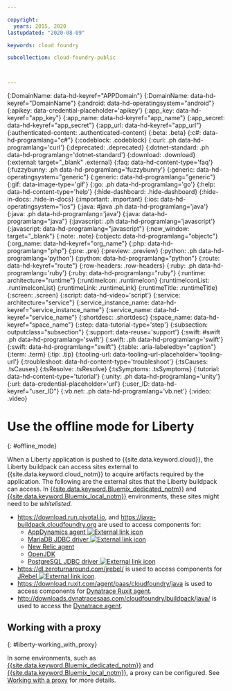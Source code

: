 ```yaml
---

copyright:
  years: 2015, 2020
lastupdated: "2020-08-09"

keywords: cloud foundry

subcollection: cloud-foundry-public



---
```




{:DomainName: data-hd-keyref="APPDomain"}
{:DomainName: data-hd-keyref="DomainName"}
{:android: data-hd-operatingsystem="android"}
{:apikey: data-credential-placeholder='apikey'}
{:app_key: data-hd-keyref="app_key"}
{:app_name: data-hd-keyref="app_name"}
{:app_secret: data-hd-keyref="app_secret"}
{:app_url: data-hd-keyref="app_url"}
{:authenticated-content: .authenticated-content}
{:beta: .beta}
{:c#: data-hd-programlang="c#"}
{:codeblock: .codeblock}
{:curl: .ph data-hd-programlang='curl'}
{:deprecated: .deprecated}
{:dotnet-standard: .ph data-hd-programlang='dotnet-standard'}
{:download: .download}
{:external: target="_blank" .external}
{:faq: data-hd-content-type='faq'}
{:fuzzybunny: .ph data-hd-programlang='fuzzybunny'}
{:generic: data-hd-operatingsystem="generic"}
{:generic: data-hd-programlang="generic"}
{:gif: data-image-type='gif'}
{:go: .ph data-hd-programlang='go'}
{:help: data-hd-content-type='help'}
{:hide-dashboard: .hide-dashboard}
{:hide-in-docs: .hide-in-docs}
{:important: .important}
{:ios: data-hd-operatingsystem="ios"}
{:java: #java .ph data-hd-programlang='java'}
{:java: .ph data-hd-programlang='java'}
{:java: data-hd-programlang="java"}
{:javascript: .ph data-hd-programlang='javascript'}
{:javascript: data-hd-programlang="javascript"}
{:new_window: target="_blank"}
{:note: .note}
{:objectc data-hd-programlang="objectc"}
{:org_name: data-hd-keyref="org_name"}
{:php: data-hd-programlang="php"}
{:pre: .pre}
{:preview: .preview}
{:python: .ph data-hd-programlang='python'}
{:python: data-hd-programlang="python"}
{:route: data-hd-keyref="route"}
{:row-headers: .row-headers}
{:ruby: .ph data-hd-programlang='ruby'}
{:ruby: data-hd-programlang="ruby"}
{:runtime: architecture="runtime"}
{:runtimeIcon: .runtimeIcon}
{:runtimeIconList: .runtimeIconList}
{:runtimeLink: .runtimeLink}
{:runtimeTitle: .runtimeTitle}
{:screen: .screen}
{:script: data-hd-video='script'}
{:service: architecture="service"}
{:service_instance_name: data-hd-keyref="service_instance_name"}
{:service_name: data-hd-keyref="service_name"}
{:shortdesc: .shortdesc}
{:space_name: data-hd-keyref="space_name"}
{:step: data-tutorial-type='step'}
{:subsection: outputclass="subsection"}
{:support: data-reuse='support'}
{:swift: #swift .ph data-hd-programlang='swift'}
{:swift: .ph data-hd-programlang='swift'}
{:swift: data-hd-programlang="swift"}
{:table: .aria-labeledby="caption"}
{:term: .term}
{:tip: .tip}
{:tooling-url: data-tooling-url-placeholder='tooling-url'}
{:troubleshoot: data-hd-content-type='troubleshoot'}
{:tsCauses: .tsCauses}
{:tsResolve: .tsResolve}
{:tsSymptoms: .tsSymptoms}
{:tutorial: data-hd-content-type='tutorial'}
{:unity: .ph data-hd-programlang='unity'}
{:url: data-credential-placeholder='url'}
{:user_ID: data-hd-keyref="user_ID"}
{:vb.net: .ph data-hd-programlang='vb.net'}
{:video: .video}


# Use the offline mode for Liberty
{: #offline_mode}

When a Liberty application is pushed to {{site.data.keyword.cloud}}, the Liberty buildpack can access sites external to {{site.data.keyword.cloud_notm}}
to acquire artifacts required by the application.  The following are the external sites that the Liberty buildpack can access.  In [{{site.data.keyword.Bluemix_dedicated_notm}}](/docs/dedicated/index.html#dedicated) and
[{{site.data.keyword.Bluemix_local_notm}}](/docs/local/index.html#local) environments, these sites might need to be *whitelisted*.

* https://download.run.pivotal.io, and https://java-buildpack.cloudfoundry.org are used to access components for:
  * [AppDynamics agent ![External link icon](../../icons/launch-glyph.svg "External link icon")](https://www.appdynamics.com/)
  * [MariaDB JDBC driver ![External link icon](../../icons/launch-glyph.svg "External link icon")](https://mariadb.com/)
  * [New Relic agent](/docs/runtimes/liberty/monitoring?topic=liberty-new_relic)
  * [OpenJDK](/docs/cloud-foundry-public?topic=cloud-foundry-public-customizing_jre#openjdk)
  * [PostgreSQL JDBC driver ![External link icon](../../icons/launch-glyph.svg "External link icon")](https://www.postgresql.org)
* https://dl.zeroturnaround.com/jrebel/ is used to access components for [JRebel ![External link icon](../../icons/launch-glyph.svg "External link icon")](https://zeroturnaround.com/software/jrebel/).
* https://download.ruxit.com/agent/paas/cloudfoundry/java is used to access components for [Dynatrace Ruxit agent](/docs/cloud-foundry-public?topic=cloud-foundry-public-using_dynatrace).
* http://downloads.dynatracesaas.com/cloudfoundry/buildpack/java/  is used to access the [Dynatrace agent](/docs/cloud-foundry-public?topic=cloud-foundry-public-using_dynatrace).

## Working with a proxy
{: #liberty-working_with_proxy}

In some environments, such as [{{site.data.keyword.Bluemix_dedicated_notm}}](/docs/dedicated/index.html#dedicated) and
[{{site.data.keyword.Bluemix_local_notm}}](/docs/local/index.html#local), a proxy can be configured. See
[Working with a proxy](/docs/cloud-foundry-public?topic=cloud-foundry-public-working_with_proxy) for more details.


